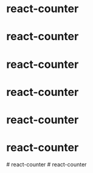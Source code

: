 # react-counter
# react-counter
# react-counter
# react-counter
# react-counter
# react-counter
#   r e a c t - c o u n t e r  
 #   r e a c t - c o u n t e r  
 